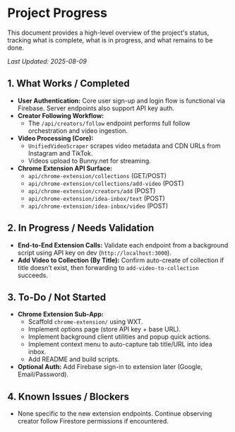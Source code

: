 # Project Progress

This document provides a high-level overview of the project's status, tracking what is complete, what is in progress, and what remains to be done.

_Last Updated: 2025-08-09_

## 1. What Works / Completed

- **User Authentication:** Core user sign-up and login flow is functional via Firebase. Server endpoints also support API key auth.
- **Creator Following Workflow:**
  - The `/api/creators/follow` endpoint performs full follow orchestration and video ingestion.
- **Video Processing (Core):**
  - `UnifiedVideoScraper` scrapes video metadata and CDN URLs from Instagram and TikTok.
  - Videos upload to Bunny.net for streaming.
- **Chrome Extension API Surface:**
  - `api/chrome-extension/collections` (GET/POST)
  - `api/chrome-extension/collections/add-video` (POST)
  - `api/chrome-extension/creators/add` (POST)
  - `api/chrome-extension/idea-inbox/text` (POST)
  - `api/chrome-extension/idea-inbox/video` (POST)

## 2. In Progress / Needs Validation

- **End-to-End Extension Calls:** Validate each endpoint from a background script using API key on dev (`http://localhost:3000`).
- **Add Video to Collection (By Title):** Confirm auto-create of collection if title doesn’t exist, then forwarding to `add-video-to-collection` succeeds.

## 3. To-Do / Not Started

- **Chrome Extension Sub-App:**
  - Scaffold `chrome-extension/` using WXT.
  - Implement options page (store API key + base URL).
  - Implement background client utilities and popup quick actions.
  - Implement context menu to auto-capture tab title/URL into idea inbox.
  - Add README and build scripts.
- **Optional Auth:** Add Firebase sign-in to extension later (Google, Email/Password).

## 4. Known Issues / Blockers

- None specific to the new extension endpoints. Continue observing creator follow Firestore permissions if encountered.
